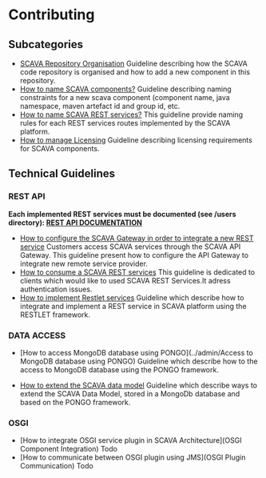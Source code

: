 
# Contributing

## Subcategories

* [SCAVA Repository Organisation](Repository-Organisation) Guideline describing how the SCAVA code repository is organised and how to add a new component in this repository.
* [How to name SCAVA components?](Component-Naming) Guideline describing naming constraints for a new scava component (component name, java namespace, maven artefact id and group id, etc.
* [How to name SCAVA REST services?](Naming-Scava-REST-Services) This guideline provide naming rules for each REST services routes implemented by the SCAVA platform.
* [How to manage  Licensing](Licensing) Guideline describing licensing requirements for SCAVA components.


## Technical Guidelines

### REST API

**Each implemented REST services must be documented (see /users directory): [REST API DOCUMENTATION](../REST-API-Documentation)**

* [How to configure the SCAVA Gateway in order to integrate a new  REST service](../admin/API-Gateway-Configuration) Customers access SCAVA services through the SCAVA API Gateway. This guideline present how to configure the API Gateway to integrate new  remote service provider.
* [How to consume a SCAVA REST services](../users/Consuming-REST-Services) This guideline is dedicated to clients which would like to used SCAVA REST Services.It adress authentication issues.
* [How to implement Restlet services](Implementing-Restlet-Service) Guideline which describe how to integrate and implement a REST service in SCAVA platform using the RESTLET framework.

### DATA ACCESS

* [How to access MongoDB database using PONGO](../admin/Access to MongoDB database using PONGO) Guideline which describe how to the access to MongoDB database using the  PONGO framework.

* [How to extend the SCAVA data model](Extend-MongoDB-Data-Model) Guideline  which describe ways to extend the SCAVA Data Model, stored in a MongoDb database and based on the PONGO framework.

### OSGI

* [How to integrate OSGI service plugin in SCAVA Architecture](OSGI Component Integration) Todo
* [How to communicate between OSGI plugin using JMS](OSGI Plugin Communication) Todo
